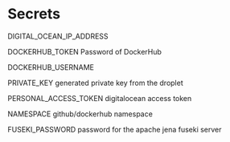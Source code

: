 # Secrets

DIGITAL_OCEAN_IP_ADDRESS

DOCKERHUB_TOKEN
Password of DockerHub

DOCKERHUB_USERNAME

PRIVATE_KEY
generated private key from the droplet

PERSONAL_ACCESS_TOKEN
digitalocean access token

NAMESPACE
github/dockerhub namespace

FUSEKI_PASSWORD
password for the apache jena fuseki server

